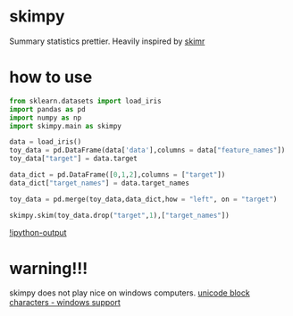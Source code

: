 # skimpy
Summary statistics prettier. Heavily inspired by [skimr](https://github.com/ropenscilabs/skimr)

# how to use

``` python
from sklearn.datasets import load_iris
import pandas as pd
import numpy as np
import skimpy.main as skimpy

data = load_iris()
toy_data = pd.DataFrame(data['data'],columns = data["feature_names"])
toy_data["target"] = data.target

data_dict = pd.DataFrame([0,1,2],columns = ["target"])
data_dict["target_names"] = data.target_names

toy_data = pd.merge(toy_data,data_dict,how = "left", on = "target")

skimpy.skim(toy_data.drop("target",1),["target_names"])

```

[!ipython-output](ex_img/ex_img.png)

# warning!!!
skimpy does not play nice on windows computers. [unicode block characters - windows support](https://stackoverflow.com/questions/28485545/where-is-upper-one-quarter-block-letter-in-unicode)
